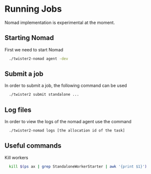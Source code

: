 # Running Jobs

Nomad implementation is experimental at the moment.

## Starting Nomad

First we need to start Nomad

```bash
  ./twister2-nomad agent -dev
```

## Submit a job

In order to submit a job, the following command can be used

```bash
  ./twister2 submit standalone ...
```

## Log files

In order to view the logs of the nomad agent use the command

```bash
  ./twister2-nomad logs [the allocation id of the task]
```

## Useful commands

Kill workers

```bash
  kill $(ps ax | grep StandaloneWorkerStarter | awk '{print $1}')
```

